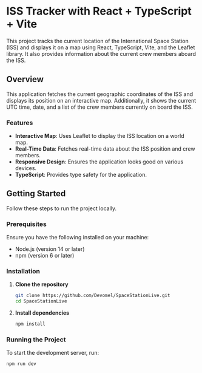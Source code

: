 # ISS Tracker with React + TypeScript + Vite

This project tracks the current location of the International Space Station (ISS) and displays it on a map using React, TypeScript, Vite, and the Leaflet library. It also provides information about the current crew members aboard the ISS.

## Overview

This application fetches the current geographic coordinates of the ISS and displays its position on an interactive map. Additionally, it shows the current UTC time, date, and a list of the crew members currently on board the ISS.

### Features

- **Interactive Map**: Uses Leaflet to display the ISS location on a world map.
- **Real-Time Data**: Fetches real-time data about the ISS position and crew members.
- **Responsive Design**: Ensures the application looks good on various devices.
- **TypeScript**: Provides type safety for the application.

## Getting Started

Follow these steps to run the project locally.

### Prerequisites

Ensure you have the following installed on your machine:
- Node.js (version 14 or later)
- npm (version 6 or later)

### Installation

1. **Clone the repository**
    ```bash
    git clone https://github.com/Devomel/SpaceStationLive.git
    cd SpaceStationLive
    ```

2. **Install dependencies**
    ```bash
    npm install
    ```

### Running the Project

To start the development server, run:
```bash
npm run dev
